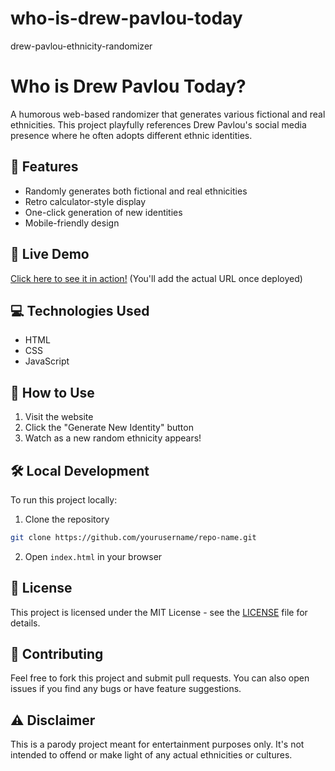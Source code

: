 # who-is-drew-pavlou-today
drew-pavlou-ethnicity-randomizer

# Who is Drew Pavlou Today?

A humorous web-based randomizer that generates various fictional and real ethnicities. This project playfully references Drew Pavlou's social media presence where he often adopts different ethnic identities.

## 🌟 Features

- Randomly generates both fictional and real ethnicities
- Retro calculator-style display
- One-click generation of new identities
- Mobile-friendly design

## 🚀 Live Demo

[Click here to see it in action!](#) (You'll add the actual URL once deployed)

## 💻 Technologies Used

- HTML
- CSS
- JavaScript

## 📝 How to Use

1. Visit the website
2. Click the "Generate New Identity" button
3. Watch as a new random ethnicity appears!

## 🛠️ Local Development

To run this project locally:

1. Clone the repository
```bash
git clone https://github.com/yourusername/repo-name.git
```
2. Open `index.html` in your browser

## 📜 License

This project is licensed under the MIT License - see the [LICENSE](LICENSE) file for details.

## 🤝 Contributing

Feel free to fork this project and submit pull requests. You can also open issues if you find any bugs or have feature suggestions.

## ⚠️ Disclaimer

This is a parody project meant for entertainment purposes only. It's not intended to offend or make light of any actual ethnicities or cultures.
